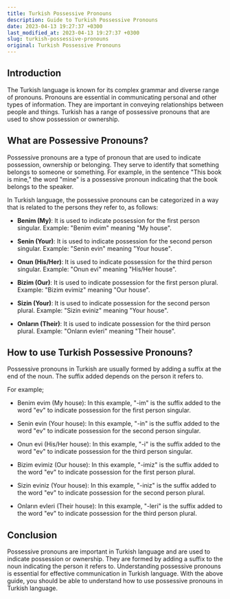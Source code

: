 ```yaml
---
title: Turkish Possessive Pronouns
description: Guide to Turkish Possessive Pronouns
date: 2023-04-13 19:27:37 +0300
last_modified_at: 2023-04-13 19:27:37 +0300
slug: turkish-possessive-pronouns
original: Turkish Possessive Pronouns
---
```

## Introduction

The Turkish language is known for its complex grammar and diverse range of pronouns. Pronouns are essential in communicating personal and other types of information. They are important in conveying relationships between people and things. Turkish has a range of possessive pronouns that are used to show possession or ownership.

## What are Possessive Pronouns?

Possessive pronouns are a type of pronoun that are used to indicate possession, ownership or belonging. They serve to identify that something belongs to someone or something. For example, in the sentence "This book is mine," the word "mine" is a possessive pronoun indicating that the book belongs to the speaker.

In Turkish language, the possessive pronouns can be categorized in a way that is related to the persons they refer to, as follows:

- **Benim (My)**: It is used to indicate possession for the first person singular. Example: "Benim evim" meaning "My house".

- **Senin (Your)**: It is used to indicate possession for the second person singular. Example: "Senin evin" meaning "Your house".

- **Onun (His/Her)**: It is used to indicate possession for the third person singular. Example: "Onun evi" meaning "His/Her house".

- **Bizim (Our)**: It is used to indicate possession for the first person plural. Example: "Bizim evimiz" meaning "Our house".

- **Sizin (Your)**: It is used to indicate possession for the second person plural. Example: "Sizin eviniz" meaning "Your house".

- **Onların (Their)**: It is used to indicate possession for the third person plural. Example: "Onların evleri" meaning "Their house".

## How to use Turkish Possessive Pronouns?

Possessive pronouns in Turkish are usually formed by adding a suffix at the end of the noun. The suffix added depends on the person it refers to.

For example;

- Benim evim (My house): In this example, "-im" is the suffix added to the word "ev" to indicate possession for the first person singular.

- Senin evin (Your house): In this example, "-in" is the suffix added to the word "ev" to indicate possession for the second person singular.

- Onun evi (His/Her house): In this example, "-i" is the suffix added to the word "ev" to indicate possession for the third person singular.

- Bizim evimiz (Our house): In this example, "-imiz" is the suffix added to the word "ev" to indicate possession for the first person plural.

- Sizin eviniz (Your house): In this example, "-iniz" is the suffix added to the word "ev" to indicate possession for the second person plural.

- Onların evleri (Their house): In this example, "-leri" is the suffix added to the word "ev" to indicate possession for the third person plural.

## Conclusion

Possessive pronouns are important in Turkish language and are used to indicate possession or ownership. They are formed by adding a suffix to the noun indicating the person it refers to. Understanding possessive pronouns is essential for effective communication in Turkish language. With the above guide, you should be able to understand how to use possessive pronouns in Turkish language.